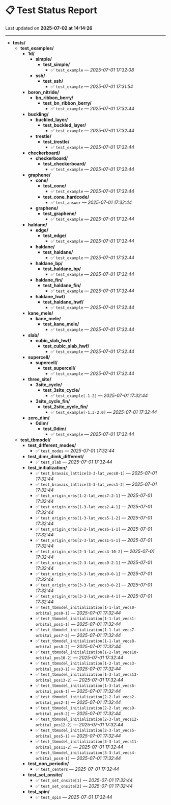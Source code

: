 # 📋 Test Status Report

Last updated on **2025-07-02 at 14:14:26**

---

- **tests/**
  - **test_examples/**
    - **1d/**
      - **simple/**
        - **test_simple/**
          - ✅ `test_example` — *2025-07-01 17:32:08*
      - **ssh/**
        - **test_ssh/**
          - ✅ `test_example` — *2025-07-01 17:31:54*
    - **boron_nitride/**
      - **bn_ribbon_berry/**
        - **test_bn_ribbon_berry/**
          - ✅ `test_example` — *2025-07-01 17:32:44*
    - **buckling/**
      - **buckled_layer/**
        - **test_buckled_layer/**
          - ✅ `test_example` — *2025-07-01 17:32:44*
      - **trestle/**
        - **test_trestle/**
          - ✅ `test_example` — *2025-07-01 17:32:44*
    - **checkerboard/**
      - **checkerboard/**
        - **test_checkerboard/**
          - ✅ `test_example` — *2025-07-01 17:32:44*
    - **graphene/**
      - **cone/**
        - **test_cone/**
          - ✅ `test_example` — *2025-07-01 17:32:44*
        - **test_cone_hardcode/**
          - ✅ `test_answer` — *2025-07-01 17:32:44*
      - **graphene/**
        - **test_graphene/**
          - ✅ `test_example` — *2025-07-01 17:32:44*
    - **haldane/**
      - **edge/**
        - **test_edge/**
          - ✅ `test_example` — *2025-07-01 17:32:44*
      - **haldane/**
        - **test_haldane/**
          - ✅ `test_example` — *2025-07-01 17:32:44*
      - **haldane_bp/**
        - **test_haldane_bp/**
          - ✅ `test_example` — *2025-07-01 17:32:44*
      - **haldane_fin/**
        - **test_haldane_fin/**
          - ✅ `test_example` — *2025-07-01 17:32:44*
      - **haldane_hwf/**
        - **test_haldane_hwf/**
          - ✅ `test_example` — *2025-07-01 17:32:44*
    - **kane_mele/**
      - **kane_mele/**
        - **test_kane_mele/**
          - ✅ `test_example` — *2025-07-01 17:32:44*
    - **slab/**
      - **cubic_slab_hwf/**
        - **test_cubic_slab_hwf/**
          - ✅ `test_example` — *2025-07-01 17:32:44*
    - **supercell/**
      - **supercell/**
        - **test_supercell/**
          - ✅ `test_example` — *2025-07-01 17:32:44*
    - **three_site/**
      - **3site_cycle/**
        - **test_3site_cycle/**
          - ✅ `test_example[-1-2]` — *2025-07-01 17:32:44*
      - **3site_cycle_fin/**
        - **test_2site_cycle_fin/**
          - ✅ `test_example[-1.3-2.0]` — *2025-07-01 17:32:44*
    - **zero_dim/**
      - **0dim/**
        - **test_0dim/**
          - ✅ `test_example` — *2025-07-01 17:32:44*
  - **test_tbmodel/**
    - **test_different_modes/**
      - ✅ `test_modes` — *2025-07-01 17:32:44*
    - **test_dimr_dimk_different/**
      - ✅ `test_slab` — *2025-07-01 17:32:44*
    - **test_initialization/**
      - ✅ `test_bravais_lattice[3-3-lat_vecs0-1]` — *2025-07-01 17:32:44*
      - ✅ `test_bravais_lattice[3-3-lat_vecs1-2]` — *2025-07-01 17:32:44*
      - ✅ `test_origin_orbs[1-2-lat_vecs7-2-1]` — *2025-07-01 17:32:44*
      - ✅ `test_origin_orbs[1-3-lat_vecs2-4-1]` — *2025-07-01 17:32:44*
      - ✅ `test_origin_orbs[1-3-lat_vecs5-1-2]` — *2025-07-01 17:32:44*
      - ✅ `test_origin_orbs[2-2-lat_vecs6-1-1]` — *2025-07-01 17:32:44*
      - ✅ `test_origin_orbs[2-3-lat_vecs1-5-1]` — *2025-07-01 17:32:44*
      - ✅ `test_origin_orbs[2-3-lat_vecs4-10-2]` — *2025-07-01 17:32:44*
      - ✅ `test_origin_orbs[2-3-lat_vecs9-2-1]` — *2025-07-01 17:32:44*
      - ✅ `test_origin_orbs[3-3-lat_vecs0-0-1]` — *2025-07-01 17:32:44*
      - ✅ `test_origin_orbs[3-3-lat_vecs3-0-2]` — *2025-07-01 17:32:44*
      - ✅ `test_origin_orbs[3-3-lat_vecs8-4-1]` — *2025-07-01 17:32:44*
      - ✅ `test_tbmodel_initialization[1-1-lat_vecs0-orbital_pos0-1]` — *2025-07-01 17:32:44*
      - ✅ `test_tbmodel_initialization[1-1-lat_vecs1-orbital_pos1-1]` — *2025-07-01 17:32:44*
      - ✅ `test_tbmodel_initialization[1-1-lat_vecs7-orbital_pos7-2]` — *2025-07-01 17:32:44*
      - ✅ `test_tbmodel_initialization[1-1-lat_vecs8-orbital_pos8-2]` — *2025-07-01 17:32:44*
      - ✅ `test_tbmodel_initialization[1-2-lat_vecs10-orbital_pos10-2]` — *2025-07-01 17:32:44*
      - ✅ `test_tbmodel_initialization[1-2-lat_vecs3-orbital_pos3-1]` — *2025-07-01 17:32:44*
      - ✅ `test_tbmodel_initialization[1-3-lat_vecs13-orbital_pos13-2]` — *2025-07-01 17:32:44*
      - ✅ `test_tbmodel_initialization[1-3-lat_vecs6-orbital_pos6-1]` — *2025-07-01 17:32:44*
      - ✅ `test_tbmodel_initialization[2-2-lat_vecs2-orbital_pos2-1]` — *2025-07-01 17:32:44*
      - ✅ `test_tbmodel_initialization[2-2-lat_vecs9-orbital_pos9-2]` — *2025-07-01 17:32:44*
      - ✅ `test_tbmodel_initialization[2-3-lat_vecs12-orbital_pos12-2]` — *2025-07-01 17:32:44*
      - ✅ `test_tbmodel_initialization[2-3-lat_vecs5-orbital_pos5-1]` — *2025-07-01 17:32:44*
      - ✅ `test_tbmodel_initialization[3-3-lat_vecs11-orbital_pos11-2]` — *2025-07-01 17:32:44*
      - ✅ `test_tbmodel_initialization[3-3-lat_vecs4-orbital_pos4-1]` — *2025-07-01 17:32:44*
    - **test_non_periodic/**
      - ✅ `test_centers` — *2025-07-01 17:32:44*
    - **test_set_onsite/**
      - ✅ `test_set_onsite[1]` — *2025-07-01 17:32:44*
      - ✅ `test_set_onsite[2]` — *2025-07-01 17:32:44*
    - **test_spin/**
      - ✅ `test_spin` — *2025-07-01 17:32:44*